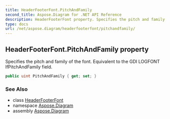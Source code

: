 ```yaml
---
title: HeaderFooterFont.PitchAndFamily
second_title: Aspose.Diagram for .NET API Reference
description: HeaderFooterFont property. Specifies the pitch and family of the font. Equivalent to the GDI LOGFONT lfPitchAndFamily field
type: docs
url: /net/aspose.diagram/headerfooterfont/pitchandfamily/
---
```

## HeaderFooterFont.PitchAndFamily property

Specifies the pitch and family of the font. Equivalent to the GDI LOGFONT lfPitchAndFamily field.

```csharp
public uint PitchAndFamily { get; set; }
```

### See Also

* class [HeaderFooterFont](../)
* namespace [Aspose.Diagram](../../headerfooterfont/)
* assembly [Aspose.Diagram](../../../)


